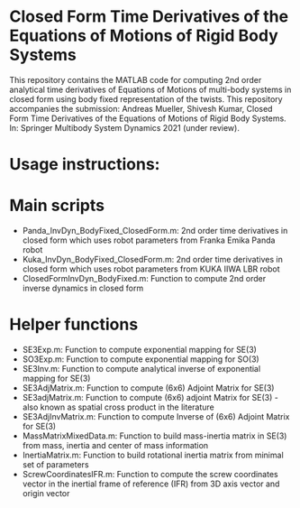 # Closed Form Time Derivatives of the Equations of Motions of Rigid Body Systems

This repository contains the MATLAB code for computing 2nd order analytical time derivatives of Equations of Motions of multi-body systems in closed form using body fixed representation of the twists. This repository accompanies the submission: Andreas Mueller, Shivesh Kumar, Closed Form Time Derivatives of the Equations of Motions of Rigid Body Systems. In: Springer Multibody System Dynamics 2021 (under review). 

# Usage instructions:

# Main scripts
* Panda_InvDyn_BodyFixed_ClosedForm.m: 2nd order time derivatives in closed form which uses robot parameters from Franka Emika Panda robot
* Kuka_InvDyn_BodyFixed_ClosedForm.m: 2nd order time derivatives in closed form which uses robot parameters from  KUKA IIWA LBR robot
* ClosedFormInvDyn_BodyFixed.m: Function to compute 2nd order inverse dynamics in closed form

# Helper functions
* SE3Exp.m: Function to compute exponential mapping for SE(3)
* SO3Exp.m: Function to compute exponential mapping for SO(3)
* SE3Inv.m: Function to compute analytical inverse of exponential mapping for SE(3)
* SE3AdjMatrix.m: Function to compute (6x6) Adjoint Matrix for SE(3)
* SE3adjMatrix.m: Function to compute (6x6) adjoint Matrix for SE(3) - also known as spatial cross product in the literature
* SE3AdjInvMatrix.m: Function to compute Inverse of (6x6) Adjoint Matrix for SE(3)
* MassMatrixMixedData.m: Function to build mass-inertia matrix in SE(3) from mass, inertia and center of mass information
* InertiaMatrix.m: Function to build rotational inertia matrix from minimal set of parameters
* ScrewCoordinatesIFR.m: Function to compute the screw coordinates vector in the inertial frame of reference (IFR) from 3D axis vector and origin vector